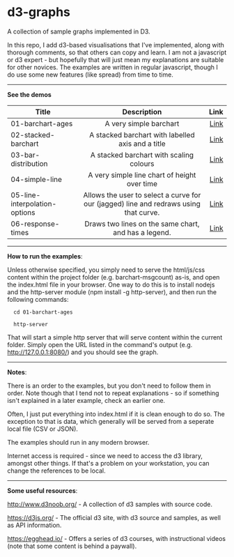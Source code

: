 # d3-graphs
A collection of sample graphs implemented in D3.

In this repo, I add d3-based visualisations that I've implemented, along with thorough comments, so that others can copy and learn. I am not a javascript or d3 expert - but hopefully that will just mean my explanations are suitable for other novices. The examples are written in regular javascript, though I do use some new features (like spread) from time to time. 
***

**See the demos**

| Title        | Description           | Link  |
| ------------- |:-------------:| -----:|
| 01-barchart-ages | A very simple barchart | [Link](http://htmlpreview.github.io/?https://github.com/chrishare/d3-graphs/blob/master/01-barchart-ages/index.html) |
| 02-stacked-barchart | A stacked barchart with labelled axis and a title | [Link](http://htmlpreview.github.io/?https://github.com/chrishare/d3-graphs/blob/master/02-stacked-barchart/index.html) |
| 03-bar-distribution | A stacked barchart with scaling colours | [Link](http://htmlpreview.github.io/?https://github.com/chrishare/d3-graphs/blob/master/03-bar-distribution/index.html) |
| 04-simple-line | A very simple line chart of height over time | [Link](http://htmlpreview.github.io/?https://github.com/chrishare/d3-graphs/blob/master/04-simple-line/index.html) |
| 05-line-interpolation-options | Allows the user to select a curve for our (jagged) line and redraws using that curve. | [Link](http://htmlpreview.github.io/?https://github.com/chrishare/d3-graphs/blob/master/05-line-interpolation-options/index.html) |
| 06-response-times | Draws two lines on the same chart, and has a legend. | [Link](http://htmlpreview.github.io/?https://github.com/chrishare/d3-graphs/blob/master/06-response-times/index.html) |

***
**How to run the examples**:

Unless otherwise specified, you simply need to serve the html/js/css content within the project folder (e.g. barchart-msgcount) as-is, and open the index.html file in your browser. One way to do this is to install nodejs and the http-server module (npm install -g http-server), and then run the following commands:
```
  cd 01-barchart-ages

  http-server
```

That will start a simple http server that will serve content within the current folder. Simply open the URL listed in the command's output (e.g. http://127.0.0.1:8080/) and you should see the graph.
***

**Notes**:

There is an order to the examples, but you don't need to follow them in order. Note though that I tend not to repeat explanations - so if something isn't explained in a later example, check an earlier one.

Often, I just put everything into index.html if it is clean enough to do so. The exception to that is data, which generally will be served from a seperate local file (CSV or JSON).

The examples should run in any modern browser.

Internet access is required - since we need to access the d3 library, amongst other things. If that's a problem on your workstation, you can change the references to be local.
***

**Some useful resources**:

http://www.d3noob.org/ - A collection of d3 samples with source code.

https://d3js.org/ - The official d3 site, with d3 source and samples, as well as API information.

https://egghead.io/ - Offers a series of d3 courses, with instructional videos (note that some content is behind a paywall).

